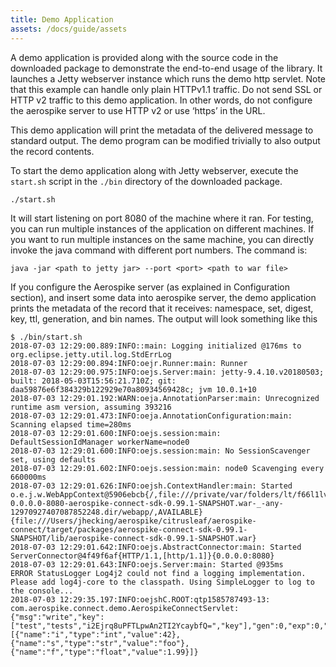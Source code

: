 ```yaml
---
title: Demo Application
assets: /docs/guide/assets
---
```


A demo application is provided along with the source code in the downloaded
package to demonstrate the end-to-end usage of the library. It launches a Jetty
webserver instance which runs the demo http servlet. Note that this example can
handle only plain HTTPv1.1 traffic. Do not send SSL or HTTP v2 traffic to this
demo application. In other words, do not configure the aerospike server to use
HTTP v2 or use ‘https’ in the URL.

This demo application will print the metadata of the delivered message to
standard output. The demo program can be modified trivially to also output the
record contents.

To start the demo application along with Jetty webserver, execute the
`start.sh` script in the `./bin` directory of the downloaded package. 
```
./start.sh
```
It will
start listening on port 8080 of the machine where it ran. For testing, you can
run multiple instances of the application on different machines. If you want to
run multiple instances on the same machine, you can directly invoke the java
command with different port numbers. The command is:
```
java -jar <path to jetty jar> --port <port> <path to war file>
```

If you configure the Aerospike server (as explained in Configuration section),
and insert some data into aerospike server, the demo application prints the
metadata of the record that it receives: namespace, set, digest, key, ttl,
generation, and bin names. The output will look something like this
```
$ ./bin/start.sh
2018-07-03 12:29:00.889:INFO::main: Logging initialized @176ms to org.eclipse.jetty.util.log.StdErrLog
2018-07-03 12:29:00.894:INFO:oejr.Runner:main: Runner
2018-07-03 12:29:00.975:INFO:oejs.Server:main: jetty-9.4.10.v20180503; built: 2018-05-03T15:56:21.710Z; git: daa59876e6f384329b122929e70a80934569428c; jvm 10.0.1+10
2018-07-03 12:29:01.192:WARN:oeja.AnnotationParser:main: Unrecognized runtime asm version, assuming 393216
2018-07-03 12:29:01.473:INFO:oeja.AnnotationConfiguration:main: Scanning elapsed time=280ms
2018-07-03 12:29:01.600:INFO:oejs.session:main: DefaultSessionIdManager workerName=node0
2018-07-03 12:29:01.600:INFO:oejs.session:main: No SessionScavenger set, using defaults
2018-07-03 12:29:01.602:INFO:oejs.session:main: node0 Scavenging every 660000ms
2018-07-03 12:29:01.626:INFO:oejsh.ContextHandler:main: Started o.e.j.w.WebAppContext@5906ebcb{/,file:///private/var/folders/lt/f66l1lv52n51xxdgsc_p18cr0000gn/T/jetty-0.0.0.0-8080-aerospike-connect-sdk-0.99.1-SNAPSHOT.war-_-any-12970927407087852248.dir/webapp/,AVAILABLE}{file:///Users/jhecking/aerospike/citrusleaf/aerospike-connect/target/packages/aerospike-connect-sdk-0.99.1-SNAPSHOT/lib/aerospike-connect-sdk-0.99.1-SNAPSHOT.war}
2018-07-03 12:29:01.642:INFO:oejs.AbstractConnector:main: Started ServerConnector@4f49f6af{HTTP/1.1,[http/1.1]}{0.0.0.0:8080}
2018-07-03 12:29:01.643:INFO:oejs.Server:main: Started @935ms
ERROR StatusLogger Log4j2 could not find a logging implementation. Please add log4j-core to the classpath. Using SimpleLogger to log to the console...
2018-07-03 12:29:35.197:INFO:oejshC.ROOT:qtp1585787493-13: com.aerospike.connect.demo.AerospikeConnectServlet: {"msg":"write","key":["test","tests","i2Ejrq8uPFTLpwAn2TI2YcaybfQ=","key"],"gen":0,"exp":0,"lut":0,"bins":[{"name":"i","type":"int","value":42},{"name":"s","type":"str","value":"foo"},{"name":"f","type":"float","value":1.99}]}

```
